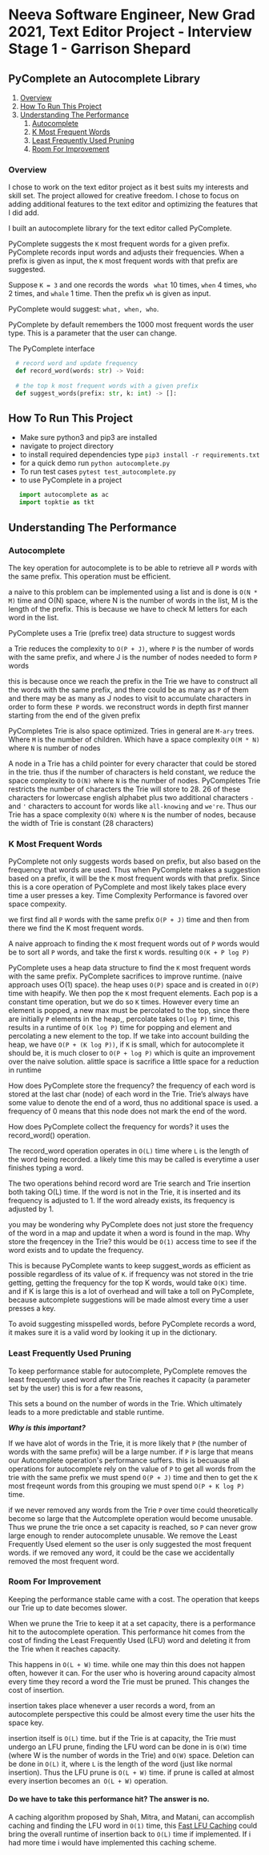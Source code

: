# Neeva Software Engineer, New Grad 2021, Text Editor Project -  Interview Stage 1 - Garrison Shepard

## PyComplete an Autocomplete Library 

1. [Overview](#overview)
2. [How To Run This Project](#how-to-run-this-project)
3. [Understanding The Performance](#understanding-the-performance)
   1. [Autocomplete](#autocomplete)
   2. [K Most Frequent Words](#k-most-frequent-words)
   3. [Least Frequently Used Pruning](#least-frequently-used-pruning)
   4. [Room For Improvement](#room-for-improvement)

### Overview 

I chose to work on the text editor project as it best suits my interests and skill set. The project allowed for creative freedom. I chose to focus on adding additional features to the text editor and optimizing the features that I did add. 

I built an autocomplete library for the text editor called PyComplete. 

PyComplete suggests the  ```K``` most frequent words for a given prefix. PyComplete records  input words and adjusts their frequencies. When a prefix is given as input, the ```K``` most frequent words with that prefix are suggested. 

Suppose ```K = 3``` and one  records the words ``` what``` 10 times, ```when``` 4 times, ```who``` 2 times, and ```whale``` 1 time. Then the prefix ```wh``` is given as input. 

PyComplete would suggest: ````what, when, who````. 

PyComplete by default remembers the 1000 most frequent words the user type. This is a parameter that the user can change. 

The PyComplete interface 

```python 
  # record word and update frequency 
  def record_word(words: str) -> Void:
  
  # the top k most frequent words with a given prefix
  def suggest_words(prefix: str, k: int) -> []:
```

## How To Run This Project

 - Make sure python3 and pip3 are installed 
 - navigate to project directory 
 - to install required dependencies type
 ``` pip3 install -r requirements.txt ```
 - for a quick demo run 
 ```python autocomplete.py```
 - To run test cases 
 ```pytest test_autocomplete.py ```
 - to use PyComplete in a project
 
```python
   import autocomplete as ac 
   import topktie as tkt
```
 
## Understanding The Performance 

### Autocomplete 

The key operation for autocomplete is to be able to retrieve all ```P``` words with the same prefix. This operation must be efficient.

a naive to this problem can be implemented using a list and is done is ```O(N * M)``` time and O(N) space, where N is the number of words in the list, M is the length of the prefix. This is because we have to check M letters for each word in the list.

PyComplete uses a Trie (prefix tree) data structure to suggest words

a Trie reduces the complexity to ```O(P + J)```, where ```P``` is the number of words with the same prefix, and where J is the number of nodes needed to form ```P``` words
  
this is because once we reach the prefix in the Trie we have to construct all the words with the same prefix, and there could be as many as ```P``` of them and there may be as many as J nodes to visit to accumulate characters in order to form these``` P``` words. we reconstruct words in depth first manner starting from the end of the given prefix 

PyCompletes Trie is also space optimized.  Tries in general are ```M-ary``` trees. Where ```M``` is the number of children. Which have a space complexity ```O(M * N)``` where ```N```  is number of nodes 

A node in a Trie has a child pointer for every character that could be stored in the trie. thus if the number of characters is held constant, we reduce
the space complexity to ```O(N)``` where ```N``` is the number of nodes. PyCompletes Trie restricts the number of characters the Trie will store to 28. 26 of these characters for lowercase english alphabet plus two additional characters ```-``` and ```'``` characters to account for words like ```all-knowing``` and ```we're```. Thus our Trie has a space complexity ```O(N)``` where ```N``` is the number of nodes, because the width of Trie is constant (28 characters)

### K Most Frequent Words 

PyComplete not only suggests words based on prefix, but also based on the frequency that words are used. Thus when PyComplete makes a suggestion based on a prefix, it will be the ```K``` most frequent words with that prefix. Since this is a core operation of PyComplete and most likely takes place every time a user presses a key. Time Complexity Performance is favored over space compexity.   

we first find all ```P``` words with the same prefix ```O(P + J)``` time and then from there we find the K most frequent words. 

A naive approach to finding the ```K``` most frequent words out of ```P``` words  would be to sort all ```P```  words, and take the first ```K``` words. resulting ```O(K + P log P)```
      
PyComplete uses a heap data structure to find the ```K``` most frequent words with the same prefix. PyComplete sacrifices to improve runtime. (naive approach uses O(1) space). the heap uses ```O(P)``` space and is created in ```O(P)``` time with heapify. We then pop the ```K``` most frequent elements. Each pop is a constant time operation, but we do so ```K``` times. However every time an element is popped, a new max must be percolated to the top, since there are initially ```P``` elements in the heap,, percolate  takes ```O(log P)``` time, this results in a runtime of ```O(K log P)``` time for popping and element and percolating a  new element to the top. If we take into account building  the heap, we have ```O(P + (K log P))```, if ```K``` is small, which for autocomplete it should be, it is much closer to ```O(P + log P)``` which is quite an improvement over the naive solution. alittle space is sacrifice a little space for a reduction in runtime 

How does PyComplete store the frequency? the frequency of each word is stored at the last char (node) of each word in the Trie. Trie’s always have some value to denote the end of a word, thus no additional space is used. a frequency of 0 means that this node does not mark the end of the word.

How does PyComplete collect the frequency for words? it uses the record_word() operation.  

The record_word operation  operates in ```O(L)``` time where ```L``` is the length of the word being recorded. a likely time this may be called is everytime a user finishes typing a word. 

The two operations behind record word are Trie search and Trie insertion both taking O(L) time. If the word is not in the Trie, it is inserted and its frequency is adjusted to 1. If the word already exists, its frequency is adjusted by 1. 
      
you may be wondering why PyComplete does not just store the frequency of the word in a map and update it when a word is found in the map. Why store the freqencey in the Trie? this would be ```O(1)``` access time to see if the word exists and to update the frequency. 

This is because PyComplete wants to keep suggest_words as efficient as possible regardless of its value of ```K```. if frequency was not stored in the trie getting, getting the frequency for the top K words, would take ```O(K)``` time. and if K is large this is a lot of overhead and will take a toll on PyComplete, because autcomplete suggestions will be made almost every time a user presses a key. 
      
To avoid suggesting  misspelled words, before PyComplete records a word, it makes sure it is a valid word by looking it up in the dictionary. 

### Least Frequently Used Pruning
 
To keep performance stable for autocomplete, PyComplete removes the least frequently used word after the Trie reaches it capacity (a parameter set by the user) this is for a few reasons,

This sets a bound on the number of words in the Trie. Which ultimately leads to a more predictable and stable runtime. 

***Why is this important?***

If we have alot of words in the Trie, it is more likely that ```P``` (the number of words with the same prefix) will be a large number.
if ```P``` is large that means our Autcomplete operation's performance suffers. this is becuause all operations for autocomplete rely on the value of ```P```
to get all words from the trie with the same prefix we must spend ```O(P + J)``` time and then to get the ```K``` most freqeunt words from this grouping we must spend ```O(P + K log P)``` time.

if we never removed any words from the Trie ```P``` over time could theoretically become so large that the Autcomplete operation would become unusable. Thus we prune the trie once a set capacity is reached, so ```P``` can never grow large enough to render autocomplete unusable. We remove the Least Frequently Used element so the user is only suggested the most frequent words. if we removed any word, it could be the case we accidentally removed the most frequent word.
 
### Room For Improvement 

Keeping the performance stable came with a cost. The operation that keeps our Trie up to date becomes slower. 

When we prune the Trie to keep it at a set capacity, there is a performance hit to the autocomplete operation. This performance hit comes from  the cost of finding the Least Frequently Used (LFU) word and deleting it from the Trie when it reaches capacity. 

This happens in ```O(L + W)``` time. while one may thin this does not happen often, however it can. For the user who is hovering around capacity almost every time they record a word the Trie must be pruned. This changes the cost of insertion.

insertion takes place whenever a user records a word, from an autocomplete perspective this could be almost every time the user hits the space key.

insertion itself is ```O(L)``` time. but if the Trie is at capacity, the Trie must undergo an LFU prune, finding the LFU word can be done in is ```O(W)``` time (where W is the number of words in the Trie) and ```O(W)``` space. Deletion can be done in ```O(L)``` it, where ```L``` is the length of the word (just like normal insertion). Thus the LFU prune is ```O(L + W)``` time. if prune is called at almost every insertion becomes an``` O(L + W)``` operation. 

#### Do we have to take this performance hit? The answer is no.

A caching  algorithm proposed by Shah, Mitra, and Matani, can accomplish caching and finding the LFU word in ```O(1)``` time, this [Fast LFU Caching](http://dhruvbird.com/lfu.pdf) could bring the overall runtime of insertion back to ```O(L)``` time if implemented. If i had more time i would have implemented this caching scheme. 









